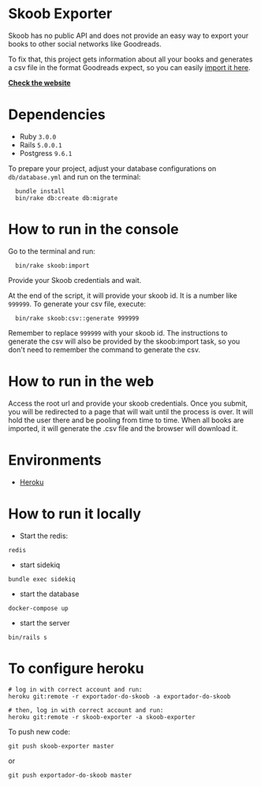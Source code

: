 # Skoob Exporter

Skoob has no public API and does not provide an easy way to export your books to
other social networks like Goodreads.

To fix that, this project gets information about all your books and generates
a csv file in the format Goodreads expect, so you can easily
[import it here](https://www.goodreads.com/review/import).

**[Check the website](http://skoob-exporter.colabs.dev)**

# Dependencies

- Ruby `3.0.0`
- Rails `5.0.0.1`
- Postgress `9.6.1`

To prepare your project, adjust your database configurations on `db/database.yml`
and run on the terminal:

```
  bundle install
  bin/rake db:create db:migrate
```

# How to run in the console

Go to the terminal and run:

```
  bin/rake skoob:import
```

Provide your Skoob credentials and wait.

At the end of the script, it will provide your skoob id. It is a number like
`999999`. To generate your csv file, execute:

```
  bin/rake skoob:csv::generate 999999
```

Remember to replace `999999` with your skoob id. The instructions to generate the
csv will also be provided by the skoob:import task, so you don't need to remember
the command to generate the csv.

# How to run in the web

Access the root url and provide your skoob credentials. Once you submit, you
will be redirected to a page that will wait until the process is over. It will
hold the user there and be pooling from time to time. When all books are imported,
it will generate the .csv file and the browser will download it.

# Environments

- [Heroku](docs/heroku.md)

# How to run it locally

* Start the redis:

```
redis
```

* start sidekiq

```
bundle exec sidekiq
```

* start the database
```
docker-compose up
```

* start the server
```
bin/rails s
```

# To configure heroku

```
# log in with correct account and run:
heroku git:remote -r exportador-do-skoob -a exportador-do-skoob

# then, log in with correct account and run:
heroku git:remote -r skoob-exporter -a skoob-exporter
```

To push new code:

```
git push skoob-exporter master
```
or

```
git push exportador-do-skoob master
```